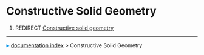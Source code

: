 # Constructive Solid Geometry
1.  REDIRECT [Constructive solid geometry](Constructive_solid_geometry.md)



---
![](images/Right_arrow.png) [documentation index](../README.md) > Constructive Solid Geometry
